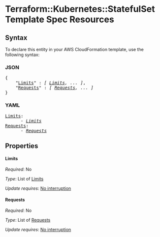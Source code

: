 # Terraform::Kubernetes::StatefulSet Template Spec Resources

## Syntax

To declare this entity in your AWS CloudFormation template, use the following syntax:

### JSON

<pre>
{
    "<a href="#limits" title="Limits">Limits</a>" : <i>[ <a href="template-spec-resources-limits.md">Limits</a>, ... ]</i>,
    "<a href="#requests" title="Requests">Requests</a>" : <i>[ <a href="template-spec-resources-requests.md">Requests</a>, ... ]</i>
}
</pre>

### YAML

<pre>
<a href="#limits" title="Limits">Limits</a>: <i>
      - <a href="template-spec-resources-limits.md">Limits</a></i>
<a href="#requests" title="Requests">Requests</a>: <i>
      - <a href="template-spec-resources-requests.md">Requests</a></i>
</pre>

## Properties

#### Limits

_Required_: No

_Type_: List of <a href="template-spec-resources-limits.md">Limits</a>

_Update requires_: [No interruption](https://docs.aws.amazon.com/AWSCloudFormation/latest/UserGuide/using-cfn-updating-stacks-update-behaviors.html#update-no-interrupt)

#### Requests

_Required_: No

_Type_: List of <a href="template-spec-resources-requests.md">Requests</a>

_Update requires_: [No interruption](https://docs.aws.amazon.com/AWSCloudFormation/latest/UserGuide/using-cfn-updating-stacks-update-behaviors.html#update-no-interrupt)

